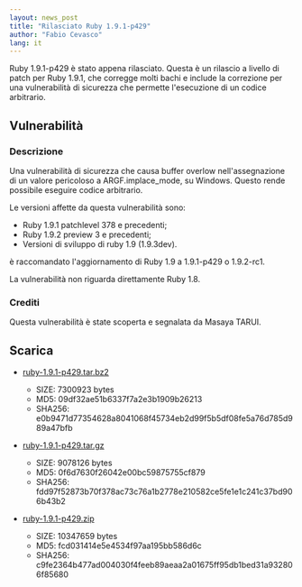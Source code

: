 ```yaml
---
layout: news_post
title: "Rilasciato Ruby 1.9.1-p429"
author: "Fabio Cevasco"
lang: it
---
```


Ruby 1.9.1-p429 è stato appena rilasciato. Questa è un rilascio a
livello di patch per Ruby 1.9.1, che corregge molti bachi e include la
correzione per una vulnerabilità di sicurezza che permette l\'esecuzione
di un codice arbitrario.

## Vulnerabilità

### Descrizione

Una vulnerabilità di sicurezza che causa buffer overlow
nell\'assegnazione di un valore pericoloso a ARGF.implace\_mode, su
Windows. Questo rende possibile eseguire codice arbitrario.

Le versioni affette da questa vulnerabilità sono:

* Ruby 1.9.1 patchlevel 378 e precedenti;
* Ruby 1.9.2 preview 3 e precedenti;
* Versioni di sviluppo di ruby 1.9 (1.9.3dev).

è raccomandato l\'aggiornamento di Ruby 1.9 a 1.9.1-p429 o 1.9.2-rc1.

La vulnerabilità non riguarda direttamente Ruby 1.8.

### Crediti

Questa vulnerabilità è state scoperta e segnalata da Masaya TARUI.

## Scarica

* [ruby-1.9.1-p429.tar.bz2][1]
  * SIZE: 7300923 bytes
  * MD5: 09df32ae51b6337f7a2e3b1909b26213
  * SHA256:
    e0b9471d77354628a8041068f45734eb2d99f5b5df08fe5a76d785d989a47bfb

* [ruby-1.9.1-p429.tar.gz][2]
  * SIZE: 9078126 bytes
  * MD5: 0f6d7630f26042e00bc59875755cf879
  * SHA256:
    fdd97f52873b70f378ac73c76a1b2778e210582ce5fe1e1c241c37bd906b43b2

* [ruby-1.9.1-p429.zip][3]
  * SIZE: 10347659 bytes
  * MD5: fcd031414e5e4534f97aa195bb586d6c
  * SHA256:
    c9fe2364b477ad004030f4feeb89aeaa2a01675ff95db1bed31a932806f85680



[1]: https://cache.ruby-lang.org/pub/ruby/1.9/ruby-1.9.1-p429.tar.bz2
[2]: https://cache.ruby-lang.org/pub/ruby/1.9/ruby-1.9.1-p429.tar.gz
[3]: https://cache.ruby-lang.org/pub/ruby/1.9/ruby-1.9.1-p429.zip
